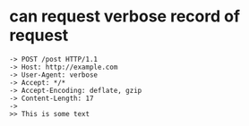 # can request verbose record of request

    -> POST /post HTTP/1.1
    -> Host: http://example.com
    -> User-Agent: verbose
    -> Accept: */*
    -> Accept-Encoding: deflate, gzip
    -> Content-Length: 17
    -> 
    >> This is some text

